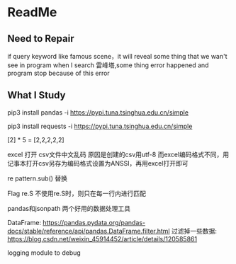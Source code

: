 # ReadMe

## Need to Repair

if query keyword like famous scene，it will reveal some thing that we wan't see in program
when I search 雷峰塔,some thing error happened and program stop because of this error

## What I Study

pip3 install pandas -i https://pypi.tuna.tsinghua.edu.cn/simple

pip3 install requests -i https://pypi.tuna.tsinghua.edu.cn/simple

[2] * 5 = [2,2,2,2,2]

excel 打开 csv文件中文乱码 原因是创建的csv用utf-8 而excel编码格式不同，用记事本打开csv另存为编码格式设置为ANSSI，再用excel打开即可

re pattern.sub() 替换

Flag re.S 不使用re.S时，则只在每一行内进行匹配

pandas和jsonpath 两个好用的数据处理工具

DataFrame:
https://pandas.pydata.org/pandas-docs/stable/reference/api/pandas.DataFrame.filter.html
过滤掉一些数据:
https://blog.csdn.net/weixin_45914452/article/details/120585861

logging module to debug